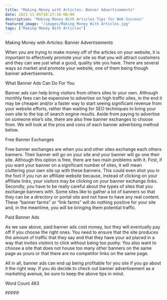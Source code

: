 ```yaml
---
title: "Making Money with Articles: Banner Advertisements"
date: 2021-11-05T10:27:16-08:00
description: "Making Money With Articles Tips for Web Success"
featured_image: "/images/Making Money With Articles.jpg"
tags: ["Making Money With Articles"]
---
```


Making Money with Articles: Banner Advertisements

When you are trying to make money off of the articles on your website, it is important to effectively promote your site so that you will attract customers and they can see just what a good, quality site you have. There are several ways so market and promote your website, one of them being though banner advertisements.

What Banner Ads Can Do For You

Banner ads can help bring visitors from others sites to your own. Although monthly fees can be expensive to advertise on high traffic sites, in the end it may be cheaper and/or a faster way to start seeing significant revenue from your website efforts, rather than waiting for SEO techniques to bring your own site to the top of search engine results. Aside from paying to advertise on someone else’s site, there are also free banner exchanges to choose from. We will look at the pros and cons of each banner advertising method below.

Free Banner Exchanges

Free banner exchanges are when you and other sites exchange each others banners. Their banner will go on your site and your banner will go one their site. Although this option is free, there are two main problems with it. First, if you want your banner on a significant number of sites, it will mean cluttering your own site up with these banners. This could even shot you in the foot if you run an affiliate website because, instead of clicking on your affiliate links, your visitors may be clicking on your banner exchange links. Secondly, you have to be really careful about the types of sites that you exchange banners with. Some sites like to gather a lot of banners so that they can be a directory or portal site and not have to have any real content. These “banner farms” or “link farms” will do nothing positive for your site and, in the meantime, you will be bringing them potential traffic.

Paid Banner Ads

As we saw above, paid banner ads cost money, but they will eventually pay off if you choose the right ones. You need to ensure that the site produces the amount of traffic that they say and that they have your ad placed in a way that invites visitors to click without being too pushy. You also want to choose a site that does not house too many other banners on the same page as yours or that there are no competitor links on the same page.

All in all, banner ads can end up being profitable for you site if you go about it the right way. If you do decide to check out banner advertisement as a marketing avenue, be sure to keep the above tips in mind.

Word Count 463

PPPPP
